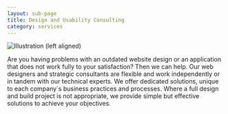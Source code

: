```yaml
---
layout: sub-page
title: Design and Usability Consulting
category: services
---
```


![Illustration (left aligned)](/media/customisation-dp.svg)

Are you having problems with an outdated website design or an application that does not work fully to your satisfaction? Then we can help. Our web designers and strategic consultants are flexible and work independently or in tandem with our technical experts. We offer dedicated solutions, unique to each company´s business practices and processes. Where a full design and build project is not appropriate, we provide simple but effective solutions to achieve your objectives. 
